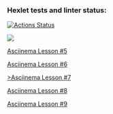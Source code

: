 ### Hexlet tests and linter status:
[![Actions Status](https://github.com/HeybeHonest/frontend-project-44/workflows/hexlet-check/badge.svg)](https://github.com/HeybeHonest/frontend-project-44/actions)

<a href="https://codeclimate.com/github/HeybeHonest/frontend-project-44/maintainability"><img src="https://api.codeclimate.com/v1/badges/57cf25f5dc9245fab868/maintainability" /></a>

<a href="https://asciinema.org/a/DtPiRkiJTOnruud9Vts1wE2yQ">Asciinema Lesson #5</a>

<a href="https://asciinema.org/a/YJcsq3G9ExCpEADD644scoZ9I">Asciinema Lesson #6</a>

<a href="https://asciinema.org/a/vLAXaahO6n0JwWMudCV8zK3A0">>Asciinema Lesson #7</a>

<a href="https://asciinema.org/a/J30DQztJJGFCJnDIAV1dkSImX">Asciinema Lesson #8</a>

<a href="https://asciinema.org/a/izHXtqoQWB8sO3Rboz7ze5UfV">Asciinema Lesson #9</a>